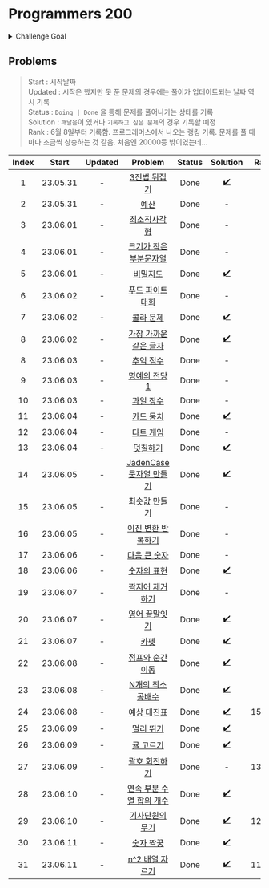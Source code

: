 # Programmers 200

<details>
  <summary>Challenge Goal</summary>

코딩테스트의 합격의 길은 여전히 **문제를 많이 풀어보는 것**이라고 생각한다. 양에는 장사없다! 그래서 생각해본 것이 하나의 코테 플렛폼의 문제를 어느정도 수준까지 다 풀어보는 것이다. Leet Code과 프로그래머스를 놓고 고민해봤다.

  <details>
  <summary>비교</summary>

- Leet Code

  - 장점

    - 많은 문제
    - 다양한 카테고리에 대한 분류
    - 코테를 위한 다양한 컨텐츠
    - 힌트 존재
    - 제출 후 디버깅 용이(어떤 테스트 케이스 인지 확인 가능) → 장단이 모두 존재, 왜 틀렸는지 고민시간을 통해서 코드에 대한 디버깅 실력이 늘수 있지만, 시간이 중요한 시기에 마냥 고민만 하고 있을수 있을까?!

  - 단점

    - 영어다!! 😰
    - 포커싱이 세계 유명 IT 기업에 맞춰져 있음
    - 해당 문제에 대한 자료 검색이 쉽지 않다.

  - 프로그래머스

    - 장점
      - 한글이다!! 😙 + 한국 플랫폼!
      - 한국 유명 IT 기업 문제들 존재
      - 대부분 한국 유저들이기때문에 쉽게 문제에 대한 자료를 검색이 가능
      - 예전에 비해 문제가 다양해짐
    - 단점
      - Leet Code에 비해 문제 수가 적음
      - 레벨에 대한 신뢰도가 떨어지는 경우 존재
      - 제출 후 디버깅 어려움(어떤 테스트 케이스에서 오류가 발생했는지 알려주지 않음)

  </details>

여러 측면에서 Leet Code가 더 많은 장점을 가지고 있긴했다. 하지만, 프로그래머스에서 지금까지 해놓은 기록(?)들이 있어서 그 부분을 이어나가면 `챌린지`다운 재미가 있을거 같다는 생각이 들었다. 또한 한글이라 점이 큰 작용을 한 것 같다. (~~핑계같지만,~~ 영어로 보는게 문제가 된다기보다 영어이기때문에 들어가는 시간을 아끼고 싶은 생각이 들었다.) 프로그래머스의 문제가 레벨별로 되어 있는데, 현재 레벨별로 안푼 문제의 수는 아래와 같다.

- 레벨 1 : 27 문제
- 레벨 2 : 93 문제
- 레벨 3 : 64 문제
- 레벨 4 : 21 문제
- 레벨 5 : 6 문제

이 중에 `레벨 1/2 (+3)을 다 푸는 것`을 `3달(대략 100일)` 정도의 기간을 목표로 삼아 도전해보면 괜찮을거 같다는 생각이 들었다.(레벨3까지 가능할지 확신이 서지 않아서...🤔)

✅ 목표 : `최소 120 ~ 최대 184(레벨3 포함) 문제`를 `6/7/8달` 동안 끝내보자!!

</details>

## Problems

> Start : 시작날짜 <br />
> Updated : 시작은 했지만 못 푼 문제의 경우에는 풀이가 업데이트되는 날짜 역시 기록 <br />
> Status : `Doing | Done` 을 통해 문제를 풀어나가는 상태를 기록 <br />
> Solution : `깨달음`이 있거나 `기록하고 싶은 문제`의 경우 기록할 예정 <br />
> Rank : 6월 8일부터 기록함. 프로그래머스에서 나오는 랭킹 기록. 문제를 풀 때마다 조금씩 상승하는 것 같음. 처음엔 20000등 밖이였는데...

| Index |  Start   | Updated |                                           Problem                                            | Status |      Solution      | Rank  |
| :---: | :------: | :-----: | :------------------------------------------------------------------------------------------: | :----: | :----------------: | ----- |
|   1   | 23.05.31 |    -    |       [3진법 뒤집기](https://school.programmers.co.kr/learn/courses/30/lessons/68935)        |  Done  | [✔️](/pg200/1.md)  |       |
|   2   | 23.05.31 |    -    |           [예산](https://school.programmers.co.kr/learn/courses/30/lessons/12982)            |  Done  |         -          |       |
|   3   | 23.06.01 |    -    |       [최소직사각형](https://school.programmers.co.kr/learn/courses/30/lessons/86491)        |  Done  |         -          |       |
|   4   | 23.06.01 |    -    |  [크기가 작은 부분문자열](https://school.programmers.co.kr/learn/courses/30/lessons/147355)  |  Done  |         -          |       |
|   5   | 23.06.01 |    -    |         [비밀지도](https://school.programmers.co.kr/learn/courses/30/lessons/17681)          |  Done  | [✔️](/pg200/4.md)  |       |
|   6   | 23.06.02 |    -    |     [푸드 파이트 대회](https://school.programmers.co.kr/learn/courses/30/lessons/134240)     |  Done  |         -          |       |
|   7   | 23.06.02 |    -    |        [콜라 문제](https://school.programmers.co.kr/learn/courses/30/lessons/132267)         |  Done  | [✔️](/pg200/7.md)  |       |
|   8   | 23.06.02 |    -    |  [가장 가까운 같은 글자](https://school.programmers.co.kr/learn/courses/30/lessons/142086)   |  Done  | [✔️](/pg200/8.md)  |       |
|   8   | 23.06.03 |    -    |        [추억 점수](https://school.programmers.co.kr/learn/courses/30/lessons/176963)         |  Done  |         -          |       |
|   9   | 23.06.03 |    -    |       [명예의 전당1](https://school.programmers.co.kr/learn/courses/30/lessons/138477)       |  Done  |         -          |       |
|  10   | 23.06.03 |    -    |        [과일 장수](https://school.programmers.co.kr/learn/courses/30/lessons/135808)         |  Done  |         -          |       |
|  11   | 23.06.04 |    -    |        [카드 뭉치](https://school.programmers.co.kr/learn/courses/30/lessons/159994)         |  Done  | [✔️](/pg200/11.md) |       |
|  12   | 23.06.04 |    -    |         [다트 게임](https://school.programmers.co.kr/learn/courses/30/lessons/17682)         |  Done  |         -          |       |
|  13   | 23.06.04 |    -    |         [덧칠하기](https://school.programmers.co.kr/learn/courses/30/lessons/161989)         |  Done  | [✔️](/pg200/13.md) |       |
|  14   | 23.06.05 |    -    |  [JadenCase 문자열 만들기](https://school.programmers.co.kr/learn/courses/30/lessons/12951)  |  Done  | [✔️](/pg200/14.md) |       |
|  15   | 23.06.05 |    -    |       [최솟값 만들기](https://school.programmers.co.kr/learn/courses/30/lessons/12941)       |  Done  |         -          |       |
|  16   | 23.06.05 |    -    |    [이진 변환 반복하기](https://school.programmers.co.kr/learn/courses/30/lessons/70129)     |  Done  |         -          |       |
|  17   | 23.06.06 |    -    |       [다음 큰 숫자](https://school.programmers.co.kr/learn/courses/30/lessons/12911)        |  Done  |         -          |       |
|  18   | 23.06.06 |    -    |        [숫자의 표현](https://school.programmers.co.kr/learn/courses/30/lessons/12924)        |  Done  | [✔️](/pg200/18.md) |       |
|  19   | 23.06.07 |    -    |      [짝지어 제거하기](https://school.programmers.co.kr/learn/courses/30/lessons/12973)      |  Done  |         -          |       |
|  20   | 23.06.07 |    -    |       [영어 끝말잇기](https://school.programmers.co.kr/learn/courses/30/lessons/12981)       |  Done  | [✔️](/pg200/20.md) |       |
|  21   | 23.06.07 |    -    |           [카펫](https://school.programmers.co.kr/learn/courses/30/lessons/42842)            |  Done  | [✔️](/pg200/21.md) |       |
|  22   | 23.06.08 |    -    |     [점프와 순간 이동](https://school.programmers.co.kr/learn/courses/30/lessons/12980)      |  Done  | [✔️](/pg200/22.md) |       |
|  23   | 23.06.08 |    -    |     [N개의 최소공배수](https://school.programmers.co.kr/learn/courses/30/lessons/12953)      |  Done  | [✔️](/pg200/23.md) |       |
|  24   | 23.06.08 |    -    |        [예상 대진표](https://school.programmers.co.kr/learn/courses/30/lessons/12985)        |  Done  | [✔️](/pg200/24.md) | 15204 |
|  25   | 23.06.09 |    -    |         [멀리 뛰기](https://school.programmers.co.kr/learn/courses/30/lessons/12914)         |  Done  | [✔️](/pg200/25.md) |       |
|  26   | 23.06.09 |    -    |        [귤 고르기](https://school.programmers.co.kr/learn/courses/30/lessons/138476)         |  Done  | [✔️](/pg200/26.md) |       |
|  27   | 23.06.09 |    -    |       [괄호 회전하기](https://school.programmers.co.kr/learn/courses/30/lessons/76502)       |  Done  |         -          | 13142 |
|  28   | 23.06.10 |    -    | [연속 부분 수열 합의 개수](https://school.programmers.co.kr/learn/courses/30/lessons/131701) |  Done  | [✔️](/pg200/28.md) |       |
|  29   | 23.06.10 |    -    |     [기사단원의 무기](https://school.programmers.co.kr/learn/courses/30/lessons/136798)      |  Done  | [✔️](/pg200/29.md) | 12658 |
|  30   | 23.06.11 |    -    |        [숫자 짝꿍](https://school.programmers.co.kr/learn/courses/30/lessons/131128)         |  Done  | [✔️](/pg200/30.md) |       |
|  31   | 23.06.11 |    -    |      [n^2 배열 자르기](https://school.programmers.co.kr/learn/courses/30/lessons/87390)      |  Done  | [✔️](/pg200/31.md) | 11518 |
